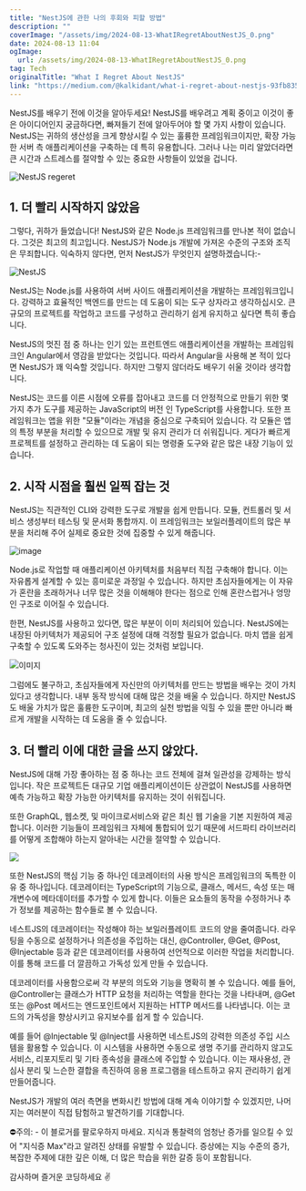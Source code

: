```yaml
---
title: "NestJS에 관한 나의 후회와 피할 방법"
description: ""
coverImage: "/assets/img/2024-08-13-WhatIRegretAboutNestJS_0.png"
date: 2024-08-13 11:04
ogImage: 
  url: /assets/img/2024-08-13-WhatIRegretAboutNestJS_0.png
tag: Tech
originalTitle: "What I Regret About NestJS"
link: "https://medium.com/@kalkidant/what-i-regret-about-nestjs-93fb835c19e3"
---
```



NestJS를 배우기 전에 이것을 알아두세요! NestJS를 배우려고 계획 중이고 이것이 좋은 아이디어인지 궁금하다면, 빠져들기 전에 알아두어야 할 몇 가지 사항이 있습니다. NestJS는 귀하의 생산성을 크게 향상시킬 수 있는 훌륭한 프레임워크이지만, 확장 가능한 서버 측 애플리케이션을 구축하는 데 특히 유용합니다. 그러나 나는 미리 알았더라면 큰 시간과 스트레스를 절약할 수 있는 중요한 사항들이 있었을 겁니다.

![NestJS regeret](/assets/img/2024-08-13-WhatIRegretAboutNestJS_0.png)

## 1. 더 빨리 시작하지 않았음

그렇다, 귀하가 들었습니다! NestJS와 같은 Node.js 프레임워크를 만나본 적이 없습니다. 그것은 최고의 최고입니다. NestJS가 Node.js 개발에 가져온 수준의 구조와 조직은 무죄합니다. 익숙하지 않다면, 먼저 NestJS가 무엇인지 설명하겠습니다:-

<div class="content-ad"></div>

![NestJS](/assets/img/2024-08-13-WhatIRegretAboutNestJS_1.png)

NestJS는 Node.js를 사용하여 서버 사이드 애플리케이션을 개발하는 프레임워크입니다. 강력하고 효율적인 백엔드를 만드는 데 도움이 되는 도구 상자라고 생각하십시오. 큰 규모의 프로젝트를 작업하고 코드를 구성하고 관리하기 쉽게 유지하고 싶다면 특히 좋습니다.

NestJS의 멋진 점 중 하나는 인기 있는 프런트엔드 애플리케이션을 개발하는 프레임워크인 Angular에서 영감을 받았다는 것입니다. 따라서 Angular을 사용해 본 적이 있다면 NestJS가 꽤 익숙할 것입니다. 하지만 그렇지 않더라도 배우기 쉬울 것이라 생각합니다.

NestJS는 코드를 이른 시점에 오류를 잡아내고 코드를 더 안정적으로 만들기 위한 몇 가지 추가 도구를 제공하는 JavaScript의 버전 인 TypeScript를 사용합니다. 또한 프레임워크는 앱을 위한 "모듈"이라는 개념을 중심으로 구축되어 있습니다. 각 모듈은 앱의 특정 부분을 처리할 수 있으므로 개발 및 유지 관리가 더 쉬워집니다. 게다가 빠르게 프로젝트를 설정하고 관리하는 데 도움이 되는 명령줄 도구와 같은 많은 내장 기능이 있습니다.

<div class="content-ad"></div>

## 2. 시작 시점을 훨씬 일찍 잡는 것

NestJS는 직관적인 CLI와 강력한 도구로 개발을 쉽게 만듭니다. 모듈, 컨트롤러 및 서비스 생성부터 테스팅 및 문서화 통합까지. 이 프레임워크는 보일러플레이트의 많은 부분을 처리해 주어 실제로 중요한 것에 집중할 수 있게 해줍니다.

![image](/assets/img/2024-08-13-WhatIRegretAboutNestJS_2.png)

Node.js로 작업할 때 애플리케이션 아키텍처를 처음부터 직접 구축해야 합니다. 이는 자유롭게 설계할 수 있는 흥미로운 과정일 수 있습니다. 하지만 초심자들에게는 이 자유가 혼란을 초래하거나 너무 많은 것을 이해해야 한다는 점으로 인해 혼란스럽거나 엉망인 구조로 이어질 수 있습니다.

<div class="content-ad"></div>

한편, NestJS를 사용하고 있다면, 많은 부분이 이미 처리되어 있습니다. NestJS에는 내장된 아키텍처가 제공되어 구조 설정에 대해 걱정할 필요가 없습니다. 마치 앱을 쉽게 구축할 수 있도록 도와주는 청사진이 있는 것처럼 보입니다.

![이미지](/assets/img/2024-08-13-WhatIRegretAboutNestJS_3.png)

그럼에도 불구하고, 초심자들에게 자신만의 아키텍처를 만드는 방법을 배우는 것이 가치있다고 생각합니다. 내부 동작 방식에 대해 많은 것을 배울 수 있습니다. 하지만 NestJS도 배울 가치가 많은 훌륭한 도구이며, 최고의 실천 방법을 익힐 수 있을 뿐만 아니라 빠르게 개발을 시작하는 데 도움을 줄 수 있습니다.

## 3. 더 빨리 이에 대한 글을 쓰지 않았다.

<div class="content-ad"></div>

NestJS에 대해 가장 좋아하는 점 중 하나는 코드 전체에 걸쳐 일관성을 강제하는 방식입니다. 작은 프로젝트든 대규모 기업 애플리케이션이든 상관없이 NestJS를 사용하면 예측 가능하고 확장 가능한 아키텍처를 유지하는 것이 쉬워집니다.

또한 GraphQL, 웹소켓, 및 마이크로서비스와 같은 최신 웹 기술을 기본 지원하여 제공합니다. 이러한 기능들이 프레임워크 자체에 통합되어 있기 때문에 서드파티 라이브러리를 어떻게 조합해야 하는지 알아내는 시간을 절약할 수 있습니다.

<img src="/assets/img/2024-08-13-WhatIRegretAboutNestJS_4.png" />

또한 NestJS의 핵심 기능 중 하나인 데코레이터의 사용 방식은 프레임워크의 독특한 이유 중 하나입니다. 데코레이터는 TypeScript의 기능으로, 클래스, 메서드, 속성 또는 매개변수에 메타데이터를 추가할 수 있게 합니다. 이들은 요소들의 동작을 수정하거나 추가 정보를 제공하는 함수들로 볼 수 있습니다.

<div class="content-ad"></div>

네스트JS의 데코레이터는 작성해야 하는 보일러플레이트 코드의 양을 줄여줍니다. 라우팅을 수동으로 설정하거나 의존성을 주입하는 대신, @Controller, @Get, @Post, @Injectable 등과 같은 데코레이터를 사용하여 선언적으로 이러한 작업을 처리합니다. 이를 통해 코드를 더 깔끔하고 가독성 있게 만들 수 있습니다.

데코레이터를 사용함으로써 각 부분의 의도와 기능을 명확히 볼 수 있습니다. 예를 들어, @Controller는 클래스가 HTTP 요청을 처리하는 역할을 한다는 것을 나타내며, @Get 또는 @Post 메서드는 엔드포인트에서 지원하는 HTTP 메서드를 나타냅니다. 이는 코드의 가독성을 향상시키고 유지보수를 쉽게 할 수 있습니다.

예를 들어 @Injectable 및 @Inject를 사용하면 네스트JS의 강력한 의존성 주입 시스템을 활용할 수 있습니다. 이 시스템을 사용하면 수동으로 생명 주기를 관리하지 않고도 서비스, 리포지토리 및 기타 종속성을 클래스에 주입할 수 있습니다. 이는 재사용성, 관심사 분리 및 느슨한 결합을 촉진하여 응용 프로그램을 테스트하고 유지 관리하기 쉽게 만들어줍니다.

<div class="content-ad"></div>

NestJS가 개발의 여러 측면을 변화시킨 방법에 대해 계속 이야기할 수 있겠지만, 나머지는 여러분이 직접 탐험하고 발견하기를 기대합니다.

⛔주의: - 이 블로거를 팔로우하지 마세요. 지식과 통찰력의 엄청난 증가를 일으킬 수 있어 "지식증 Max"라고 알려진 상태를 유발할 수 있습니다. 증상에는 지능 수준의 증가, 복잡한 주제에 대한 깊은 이해, 더 많은 학습을 위한 갈증 등이 포함됩니다.

감사하며 즐거운 코딩하세요 ✌️